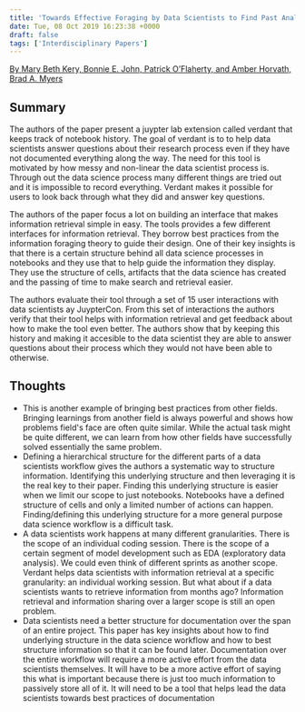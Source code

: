 ```yaml
---
title: 'Towards Effective Foraging by Data Scientists to Find Past Analysis Choices'
date: Tue, 08 Oct 2019 16:23:38 +0000
draft: false
tags: ['Interdisciplinary Papers']
---
```


[By Mary Beth Kery, Bonnie E. John, Patrick O’Flaherty, and Amber Horvath, Brad A. Myers](https://marybethkery.com/projects/Verdant/Towards_effective_foraging_by_data_scientists.pdf)

## Summary

The authors of the paper present a juypter lab extension called verdant that keeps track of notebook history. The goal of verdant is to to help data scientists answer questions about their research process even if they have not documented everything along the way. The need for this tool is motivated by how messy and non-linear the data scientist process is. Through out the data science process many different things are tried out and it is impossible to record everything. Verdant makes it possible for users to look back through what they did and answer key questions. 

The authors of the paper focus a lot on building an interface that makes information retrieval simple in easy. The tools provides a few different interfaces for information retrieval. They borrow best practices from the information foraging theory to guide their design. One of their key insights is that there is a certain structure behind all data science processes in notebooks and they use that to help guide the information they display. They use the structure of cells, artifacts that the data science has created and the passing of time to make search and retrieval easier. 

The authors evaluate their tool through a set of 15 user interactions with data scientists ay JuypterCon. From this set of interactions the authors verify that their tool helps with information retrieval and get feedback about how to make the tool even better. The authors show that by keeping this history and making it accesible to the data scientist they are able to answer questions about their process which they would not have been able to otherwise.   

## Thoughts

*   This is another example of bringing best practices from other fields. Bringing learnings from another field is always powerful and shows how problems field's face are often quite similar. While the actual task might be quite different, we can learn from how other fields have successfully solved essentially the same problem.
*   Defining a hierarchical structure for the different parts of a data scientists workflow gives the authors a systematic way to structure information. Identifying this underlying structure and then leveraging it is the real key to their paper. Finding this underlying structure is easier when we limit our scope to just notebooks. Notebooks have a defined structure of cells and only a limited number of actions can happen. Finding/defining this underlying structure for a more general purpose data science workflow is a difficult task.
*   A data scientists work happens at many different granularities. There is the scope of an individual coding session. There is the scope of a certain segment of model development such as EDA (exploratory data analysis). We could even think of different sprints as another scope. Verdant helps data scientists with information retrieval at a specific granularity: an individual working session. But what about if a data scientists wants to retrieve information from months ago? Information retrieval and information sharing over a larger scope is still an open problem.
*   Data scientists need a better structure for documentation over the span of an entire project. This paper has key insights about how to find underlying structure in the data science workflow and how to best structure information so that it can be found later. Documentation over the entire workflow will require a more active effort from the data scientists themselves. It will have to be a more active effort of saying this what is important because there is just too much information to passively store all of it. It will need to be a tool that helps lead the data scientists towards best practices of documentation